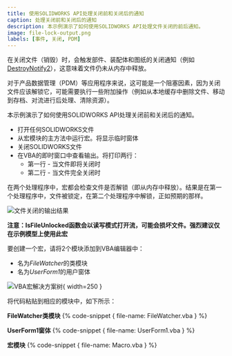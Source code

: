 ```yaml
---
title: 使用SOLIDWORKS API处理关闭前和关闭后的通知
caption: 处理关闭前和关闭后的通知
description: 本示例演示了如何使用SOLIDWORKS API处理文件关闭的前后通知。
image: file-lock-output.png
labels: [事件, 关闭, PDM]
---
```

在关闭文件（销毁）时，会触发部件、装配体和图纸的关闭通知（例如[DestroyNotify2](https://help.solidworks.com/2017/english/api/sldworksapi/SOLIDWORKS.Interop.sldworks~SOLIDWORKS.Interop.sldworks.DAssemblyDocEvents_DestroyNotify2EventHandler.html)），这意味着文件仍未从内存中释放。

对于产品数据管理（PDM）等应用程序来说，这可能是一个阻塞因素，因为关闭文件应该解锁它，可能需要执行一些附加操作（例如从本地缓存中删除文件、移动到存档、对流进行后处理、清除资源）。

本示例演示了如何使用SOLIDWORKS API处理关闭前和关闭后的通知。

* 打开任何SOLIDWORKS文件
* 从宏模块的主方法中运行宏。将显示临时窗体
* 关闭SOLIDWORKS文件
* 在VBA的即时窗口中查看输出。将打印两行：
    * 第一行 - 当文件即将关闭时
    * 第二行 - 当文件完全关闭时

在两个处理程序中，宏都会检查文件是否解锁（即从内存中释放）。结果是在第一个处理程序中，文件被锁定，在第二个处理程序中解锁，正如预期的那样。

![文件关闭的输出结果](file-lock-output.png)

**注意：IsFileUnlocked函数会以读写模式打开流，可能会损坏文件。强烈建议仅在示例模型上使用此宏**

要创建一个宏，请将2个模块添加到VBA编辑器中：

* 名为*FileWatcher*的类模块
* 名为*UserForm1*的用户窗体

![VBA宏解决方案树](macro-solution.png){ width=250 }

将代码粘贴到相应的模块中，如下所示：

**FileWatcher类模块**
{% code-snippet { file-name: FileWatcher.vba } %}

**UserForm1窗体**
{% code-snippet { file-name: UserForm1.vba } %}

**宏模块**
{% code-snippet { file-name: Macro.vba } %}